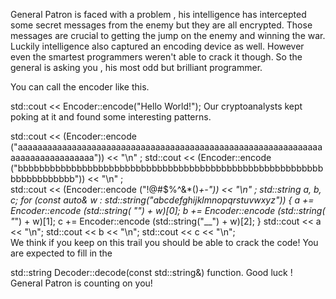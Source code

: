 General Patron is faced with a problem , his intelligence has intercepted some secret messages from the enemy but they are all encrypted. Those messages are crucial to getting the jump on the enemy and winning the war. Luckily intelligence also captured an encoding device as well. However even the smartest programmers weren't able to crack it though. So the general is asking you , his most odd but brilliant programmer.

You can call the encoder like this.

std::cout << Encoder::encode("Hello World!");
Our cryptoanalysts kept poking at it and found some interesting patterns.

std::cout << (Encoder::encode ("aaaaaaaaaaaaaaaaaaaaaaaaaaaaaaaaaaaaaaaaaaaaaaaaaaaaaaaaaaaaaaaaaaaaaaaaaaaaaaa")) << "\n" ;
std::cout << (Encoder::encode ("bbbbbbbbbbbbbbbbbbbbbbbbbbbbbbbbbbbbbbbbbbbbbbbbbbbbbbbbbbbbbbbbbbbbb")) << "\n" ;  
std::cout << (Encoder::encode ("!@#$%^&*()_+-")) << "\n" ;
std::string a, b, c;
for (const auto& w : std::string("abcdefghijklmnopqrstuvwxyz")) {
    a += Encoder::encode (std::string(  "") + w)[0];
    b += Encoder::encode (std::string( "_") + w)[1];
    c += Encoder::encode (std::string("__") + w)[2];
}
std::cout << a << "\n";
std::cout << b << "\n";
std::cout << c << "\n";        
We think if you keep on this trail you should be able to crack the code! You are expected to fill in the

std::string Decoder::decode(const std::string&)
function. Good luck ! General Patron is counting on you!
